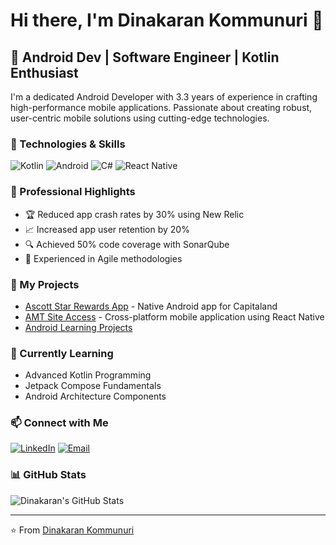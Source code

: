 # Hi there, I'm Dinakaran Kommunuri 👋

## 🤖 Android Dev | Software Engineer | Kotlin Enthusiast 

I'm a dedicated Android Developer with 3.3 years of experience in crafting high-performance mobile applications. Passionate about creating robust, user-centric mobile solutions using cutting-edge technologies.

### 🔧 Technologies & Skills
![Kotlin](https://img.shields.io/badge/Kotlin-0095D5?&style=for-the-badge&logo=kotlin&logoColor=white)
![Android](https://img.shields.io/badge/Android-3DDC84?style=for-the-badge&logo=android&logoColor=white)
![C#](https://img.shields.io/badge/C%23-239120?style=for-the-badge&logo=c-sharp&logoColor=white)
![React Native](https://img.shields.io/badge/React_Native-20232A?style=for-the-badge&logo=react&logoColor=61DAFB)

### 💼 Professional Highlights
- 🏆 Reduced app crash rates by 30% using New Relic
- 📈 Increased app user retention by 20%
- 🔍 Achieved 50% code coverage with SonarQube
- 🤝 Experienced in Agile methodologies

### 🚀 My Projects
- [Ascott Star Rewards App](https://github.com/Dinakaran-k/ascott-star-rewards-android) - Native Android app for Capitaland
- [AMT Site Access](https://github.com/Dinakaran-k/amt-site-access-app) - Cross-platform mobile application using React Native
- [Android Learning Projects](https://github.com/Dinakaran-k/android-learning-projects)

### 🌱 Currently Learning
- Advanced Kotlin Programming
- Jetpack Compose Fundamentals
- Android Architecture Components

### 📫 Connect with Me
[![LinkedIn](https://img.shields.io/badge/LinkedIn-0077B5?style=for-the-badge&logo=linkedin&logoColor=white)](https://linkedin.com/in/dinakarankommunuri)
[![Email](https://img.shields.io/badge/Email-D14836?style=for-the-badge&logo=gmail&logoColor=white)](mailto:dinakarankommunuri@gmail.com)

### 📊 GitHub Stats
![Dinakaran's GitHub Stats](https://github-readme-stats.vercel.sh/api?username=Dinakaran-k&show_icons=true&theme=radical)

---

⭐ From [Dinakaran Kommunuri](https://github.com/Dinakaran-k)
